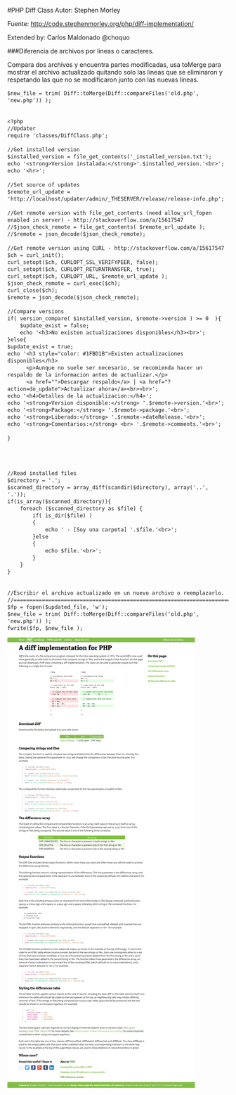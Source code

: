 #PHP Diff Class
Autor:
Stephen Morley 

Fuente:
http://code.stephenmorley.org/php/diff-implementation/

Extended by:
Carlos Maldonado @choquo


###Diferencia de archivos por lineas o caracteres.

Compara dos archivos y encuentra partes modificadas, usa toMerge para mostrar el archivo actualizado quitando solo las lineas que se eliminaron y respetando las que no se modificaron junto con las nuevas lineas.


	
	$new_file = trim( Diff::toMerge(Diff::compareFiles('old.php', 'new.php')) );


	<?php 
	//Updater
	require 'classes/DiffClass.php'; 
	
	//Get installed version
	$installed_version = file_get_contents('_installed_version.txt');
	echo '<strong>Version instalada:</strong>'.$installed_version.'<br>';
	echo '<hr>';
	
	//Set source of updates
	$remote_url_update = 'http://localhost/updater/admin/_THESERVER/release/release-info.php';
	
	//Get remote version with file_get_contents (need allow_url_fopen enabled in server) - http://stackoverflow.com/a/15617547
	//$json_check_remote = file_get_contents( $remote_url_update );
	//$remote = json_decode($json_check_remote);
	
	//Get remote version using CURL - http://stackoverflow.com/a/15617547
	$ch = curl_init();
	curl_setopt($ch, CURLOPT_SSL_VERIFYPEER, false);
	curl_setopt($ch, CURLOPT_RETURNTRANSFER, true);
	curl_setopt($ch, CURLOPT_URL, $remote_url_update );
	$json_check_remote = curl_exec($ch);
	curl_close($ch);
	$remote = json_decode($json_check_remote);
	
	//Compare versions
	if( version_compare( $installed_version, $remote->version ) >= 0  ){
		$update_exist = false;
		echo '<h3>No existen actualizaciones disponibles</h3><br>';
	}else{
	$update_exist = true;
	echo '<h3 style="color: #1FBD1B">Existen actualizaciones disponibles</h3>
		  <p>Aunque no suele ser necesario, se recomienda hacer un respaldo de la informacion antes de actualizar.</p>
		  <a href="">Descargar respaldo</a> | <a href="?action=do_update">Actualizar ahora</a><br><br>';
	echo '<h4>Detalles de la actualizacion:</h4>';
	echo '<strong>Version disponible:</strong> '.$remote->version.'<br>';
	echo '<strong>Package:</strong> '.$remote->package.'<br>';
	echo '<strong>Liberado:</strong> '.$remote->dateRelease.'<br>';
	echo '<strong>Comentarios:</strong> <br> '.$remote->comments.'<br>';
	
	}




	//Read installed files
	$directory = '.';
	$scanned_directory = array_diff(scandir($directory), array('..', '.'));
	if(is_array($scanned_directory)){
		foreach ($scanned_directory as $file) {
			if( is_dir($file) )
			{
				echo ' - [Soy una carpeta] '.$file.'<br>';
			}else
			{
				echo $file.'<br>';
			}
		}
	}

	
	//Escribir el archivo actualizado en un nuevo archivo o reemplazarlo.
	//============================================================================
	$fp = fopen($updated_file, 'w');
	$new_file = trim( Diff::toMerge(Diff::compareFiles('old.php', 'new.php')) );
	fwrite($fp, $new_file );



![](screen.png)